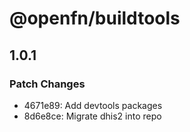 # @openfn/buildtools

## 1.0.1

### Patch Changes

- 4671e89: Add devtools packages
- 8d6e8ce: Migrate dhis2 into repo
